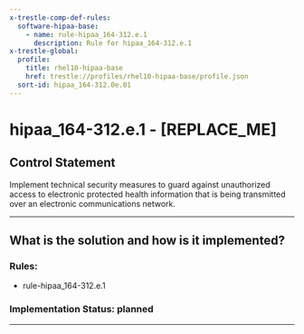 ```yaml
---
x-trestle-comp-def-rules:
  software-hipaa-base:
    - name: rule-hipaa_164-312.e.1
      description: Rule for hipaa_164-312.e.1
x-trestle-global:
  profile:
    title: rhel10-hipaa-base
    href: trestle://profiles/rhel10-hipaa-base/profile.json
  sort-id: hipaa_164-312.0e.01
---
```


# hipaa_164-312.e.1 - \[REPLACE_ME\] 

## Control Statement

Implement technical security measures to guard against unauthorized access to
electronic protected health information that is being transmitted over an electronic communications
network.

______________________________________________________________________

## What is the solution and how is it implemented?

<!-- For implementation status enter one of: implemented, partial, planned, alternative, not-applicable -->

<!-- Note that the list of rules under ### Rules: is read-only and changes will not be captured after assembly to JSON -->

<!-- Add control implementation description here for control: hipaa_164-312.e.1 -->

### Rules:

  - rule-hipaa_164-312.e.1

### Implementation Status: planned

______________________________________________________________________
